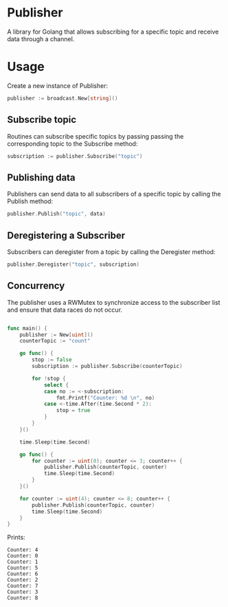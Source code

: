 # Publisher

A library for Golang that allows subscribing for a specific topic and receive data through a channel.

# Usage

Create a new instance of Publisher:

```go
publisher := broadcast.New[string]()
```

## Subscribe topic

Routines can subscribe specific topics by passing passing the corresponding topic to the Subscribe method:

```go
subscription := publisher.Subscribe("topic")
```

## Publishing data

Publishers can send data to all subscribers of a specific topic by calling the Publish method:

```go
publisher.Publish("topic", data)
```

## Deregistering a Subscriber

Subscribers can deregister from a topic by calling the Deregister method:

```go
publisher.Deregister("topic", subscription)
```

## Concurrency

The publisher uses a RWMutex to synchronize access to the subscriber list and ensure that data races do not occur.

```go

func main() {
	publisher := New[uint]()
	counterTopic := "count"

	go func() {
		stop := false
		subscription := publisher.Subscribe(counterTopic)

		for !stop {
			select {
			case no := <-subscription:
				fmt.Printf("Counter: %d \n", no)
			case <-time.After(time.Second * 2):
				stop = true
			}
		}
	}()

	time.Sleep(time.Second)

	go func() {
		for counter := uint(0); counter <= 3; counter++ {
			publisher.Publish(counterTopic, counter)
			time.Sleep(time.Second)
		}
	}()

	for counter := uint(4); counter <= 8; counter++ {
		publisher.Publish(counterTopic, counter)
		time.Sleep(time.Second)
	}
}
```
Prints:
```
Counter: 4 
Counter: 0 
Counter: 1 
Counter: 5 
Counter: 6 
Counter: 2 
Counter: 7 
Counter: 3 
Counter: 8 
```